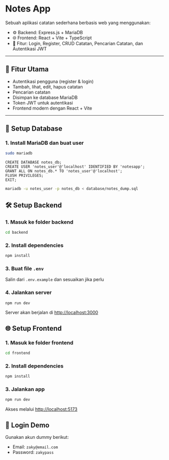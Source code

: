 # Notes App

Sebuah aplikasi catatan sederhana berbasis web yang menggunakan:

- ⚙️ Backend: Express.js + MariaDB
- 🌐 Frontend: React + Vite + TypeScript
- 🔐 Fitur: Login, Register, CRUD Catatan, Pencarian Catatan, dan Autentikasi JWT

---

## 🚀 Fitur Utama

- Autentikasi pengguna (register & login)
- Tambah, lihat, edit, hapus catatan
- Pencarian catatan
- Disimpan ke database MariaDB
- Token JWT untuk autentikasi
- Frontend modern dengan React + Vite

---

## 💾 Setup Database

### 1. Install MariaDB dan buat user

```bash
sudo mariadb
```

```
CREATE DATABASE notes_db;
CREATE USER 'notes_user'@'localhost' IDENTIFIED BY 'notesapp';
GRANT ALL ON notes_db.* TO 'notes_user'@'localhost';
FLUSH PRIVILEGES;
EXIT;
```

```bash
mariadb -u notes_user -p notes_db < database/notes_dump.sql
```

## 🛠️ Setup Backend

### 1. Masuk ke folder backend

```bash
cd backend
```

### 2. Install dependencies

```bash
npm install
```

### 3. Buat file `.env`

Salin dari `.env.example` dan sesuaikan jika perlu

### 4. Jalankan server

```bash
npm run dev
```

Server akan berjalan di <http://localhost:3000>

## 🌐 Setup Frontend

### 1. Masuk ke folder frontend

```bash
cd frontend
```

### 2. Install dependencies

```bash
npm install
```

### 3. Jalankan app

```bash
npm run dev
```

Akses melalui <http://localhost:5173>

## 🔐 Login Demo

Gunakan akun dummy berikut:

- Email: `zaky@email.com`
- Password: `zakypass`
